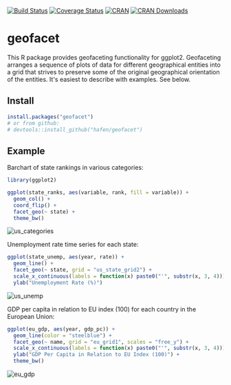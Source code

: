 [![Build Status](https://travis-ci.org/hafen/geofacet.svg?branch=master)](https://travis-ci.org/hafen/geofacet)
[![Coverage Status](https://img.shields.io/codecov/c/github/hafen/geofacet/master.svg)](https://codecov.io/github/hafen/geofacet?branch=master)
[![CRAN](http://www.r-pkg.org/badges/version/geofacet)](https://cran.r-project.org/web/packages/geofacet/)
[![CRAN Downloads](http://cranlogs.r-pkg.org/badges/geofacet)](https://cran.r-project.org/web/packages/geofacet/)

# geofacet

This R package provides geofaceting functionality for ggplot2. Geofaceting arranges a sequence of plots of data for different geographical entities into a grid that strives to preserve some of the original geographical orientation of the entities. It's easiest to describe with examples. See below.

## Install

```r
install.packages("geofacet")
# or from github:
# devtools::install_github("hafen/geofacet")
```

## Example

Barchart of state rankings in various categories:

```r
library(ggplot2)

ggplot(state_ranks, aes(variable, rank, fill = variable)) +
  geom_col() +
  coord_flip() +
  facet_geo(~ state) +
  theme_bw()
```

![us_categories](https://cloud.githubusercontent.com/assets/1275592/26282369/611ab89e-3dc5-11e7-86eb-65685cc2948b.png)

Unemployment rate time series for each state:

```r
ggplot(state_unemp, aes(year, rate)) +
  geom_line() +
  facet_geo(~ state, grid = "us_state_grid2") +
  scale_x_continuous(labels = function(x) paste0("'", substr(x, 3, 4))) +
  ylab("Unemployment Rate (%)")
```

![us_unemp](https://cloud.githubusercontent.com/assets/1275592/26282368/6118d06a-3dc5-11e7-96b4-6a511800b6d3.png)

GDP per capita in relation to EU index (100) for each country in the European Union:

```r
ggplot(eu_gdp, aes(year, gdp_pc)) +
  geom_line(color = "steelblue") +
  facet_geo(~ name, grid = "eu_grid1", scales = "free_y") +
  scale_x_continuous(labels = function(x) paste0("'", substr(x, 3, 4))) +
  ylab("GDP Per Capita in Relation to EU Index (100)") +
  theme_bw()
```

![eu_gdp](https://cloud.githubusercontent.com/assets/1275592/26342901/ba4e83a2-3f4e-11e7-9a1f-9cec09e31682.png)
